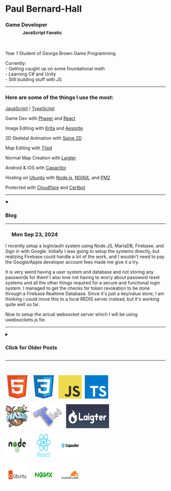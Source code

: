 <div>

  <h1>Paul Bernard-Hall</h1>
  <h3>Game Developer <br />
    &nbsp;&nbsp;&nbsp;&nbsp;&nbsp;&nbsp;&nbsp;&nbsp;&nbsp;&nbsp;&nbsp;&nbsp;&nbsp;
    <sub>JavaScript Fanatic</sub>
  
  </h3>

  <br />
  <p>Year 1 Student of George Brown Game Programming</p>
  <p>Currently:<br />
    - Getting caught up on some foundational math <br /> 
    - Learning C# and Unity<br /> 
    - Still building stuff with JS
  </p>
  
  <!-- <a href="https://paulbh.com">www.paulbh.com</a>

  <p>Canadian / Luxembourgish Dual Citizen</p>
  <p>Looking to emmigrate to the EU around 2029</p>

   -->

  

  ---

  <h3>Here are some of the things I use the most:</h3>

   <p><a href="https://javascript.info/">JavaScript</a> / <a href="https://www.typescriptlang.org/">TypeScript</a></p>
  <p>Game Dev with <a href="https://phaser.io/">Phaser</a> and <a href="https://react.dev/">React</a></p>
  <p>Image Editing with <a href="https://krita.org/en/">Krita</a> and <a href="https://www.aseprite.org/">Aesprite</a></p>
  <p>2D Skeletal Animation with <a href="https://esotericsoftware.com/">Spine 2D</a></p>
  <p>Map Editing with <a href="https://www.mapeditor.org/">Tiled</a></p>
  <p>Normal Map Creation with <a href="https://azagaya.itch.io/laigter">Laigter</a></p>
  <p>Android & iOS with <a href="https://capacitorjs.com/">Capacitor</a></p>
  <p>Hosting on <a href="https://ubuntu.com/">Ubuntu</a> with <a href="https://nodejs.org/">Node.js</a>, <a href="https://nginx.org/">NGINX</a>, and <a href="https://pm2.keymetrics.io/">PM2</a></p>
  <p>Protected with <a href="https://www.cloudflare.com/">Cloudflare</a> and <a href="https://certbot.eff.org/">Certbot</a></p>
 
  <!-- 
    Image template for blog posts
    <img src=" width="500"/> 
  -->

  ---

<details open>
<summary><h3>Blog</h3></summary>

  ---

  ### &nbsp;&nbsp;&nbsp;&nbsp; Mon Sep 23, 2024

  <p>I recently setup a login/auth system using Node.JS, MariaDB, Firebase, and Sign in with Google. Initially I was going to setup the systems directly, but realizing Firebase could handle a lot of the work, and I wouldn't need to pay the Google/Apple developer account fees made me give it a try.</p>
  <p>It is very weird having a user system and database and not storing any passwords for them! I also love not having to worry about password reset systems and all the other things required for a secure and functional login system. I managed to get the checks for token revokation to be done through a Firebase Realtime Database. Since it's just a key/value store, I am thinking i could move this to a local REDIS server instead, but it's working quite well so far.</p>
  <p>Now to setup the actual websocket server which I will be using uwebsockets.js for.</p>


  ---

  <details>
  <summary><h3>Click for Older Posts</h3></summary>

  ---

  ### &nbsp;&nbsp;&nbsp;&nbsp; Thu Sep 19, 2024

  <p>Trying to catch up on math 🫠</p>
  <p>This has also given me an opportunity to look into LaTeX. I first discovered it when looking to document some formula for a space games physics.</p>

  <p><sub>Some notes I am making</sub></p>
  <img src="https://github.com/user-attachments/assets/58204d07-2909-43a8-9376-916df3585ae3" width="500"/> 
  <br />
  <br />

  <p>Play with LaTeX in-browser here: <a href="https://latex.js.org/playground.html">latex.js.org/playground</a></p

  ---

  ### &nbsp;&nbsp;&nbsp;&nbsp; Fri Sep 6, 2024

  <img src="https://github.com/user-attachments/assets/1b91753c-b0c3-4207-a904-0459c3e83293" width="500"/> 
<br />
<h1>🇺🇦 💔</h1>

  ---

  ### &nbsp;&nbsp;&nbsp;&nbsp; Tue Sep 3, 2024

   <p>College Day 1. Game Programming at George Brown. It feels a bit surreal, but I am extremely excited.</p>

  <p>I have wanted to make a post over the past two weeks on a multi-part dragon I am drawing and then animating, but every time I started a post, I noticed something I wanted to change.</p>

  <p>Here it is with a quick background added. Creating varied landscapes and backgrounds is one of the next things I want to start practising.</p>

  <p>The final step is rigging and animating in Spine 2D. I have raised and lowered wings for each side, so I will be able to make flying animation. Pictured are the resting wings.</p>

  <img src="https://github.com/user-attachments/assets/782fb17b-d800-4c40-8967-3b01d4dfb16e" width="500"/> 
  <br /><br />

  <p>When I get some more time I will upload some progress pictures.</p>
    
  ---

  ### &nbsp;&nbsp;&nbsp;&nbsp; Tue Aug 20, 2024

  <p>Sadly noticed my nib was dead on Monday, thanfully replacements are coming.</p>

  <img src="https://github.com/user-attachments/assets/62e88103-7365-499f-afcd-32813b288dc6" width="500"/><br />
  <br />
  
  <p>I found out that I could apply gradient map to textures on brushes, which adds a lot of depth and shading in a single stroke. While all these examples are of "Texture - Reptile", the gradients look very similar applied to other textures. These are beautiful, and this is definitely going to help for metallic surfaces too.</p>

  <p>Find the Gold / Pearl gradients here: <a href="https://krita-artists.org/t/gold-and-pearl-gradients-set-for-krita/85040">gold-and-pearl-gradients</a></p>

  <img src="https://github.com/user-attachments/assets/bb0fe4bb-3c28-41b5-b169-4f47cfcf3dd1" width=""/><br />
  <br />

  <p>Made a rainbow cloud brush:</p>

  <img src="https://github.com/user-attachments/assets/55f7ed5e-e7d1-4b5e-b7d1-7f11fdad1016" width="500"/><br />
  <br />
  
  <p>I found a brush pack that really captures the thick paint amazingly. You can see it in the background undr my name.</p>
  <p>Find the brush pack here: <a href="https://krita-artists.org/t/memileo-impasto-brushes/92952">Memileo Impasto Brushes</a></p>

  <img src="https://github.com/user-attachments/assets/b6cf75e8-db07-4aef-afaa-1e16942a2d46" width="500"/><br />
  <br />
  
  ---
  
  ### &nbsp;&nbsp;&nbsp;&nbsp; Sat Aug 17, 2024
  
  <p>Lots of updates. This week I have been working on clouds, skin, plants and trees.</p>

  <h3>Cloud Study</h3>
 
  <img src="https://github.com/user-attachments/assets/758d4d52-9a00-428e-9570-a91a4634cc47" width="500"/>

  <p>These are my two favorites from the cloud study:</p>

  <img src="https://github.com/user-attachments/assets/f9cd0a9d-046b-494a-809d-ff2a8270db42" width="250"/>
  <img src="https://github.com/user-attachments/assets/ddc8a289-5a64-4327-a5ca-13d33c30ca9b" width="250"/>
  
  <p>I also had a lighter background ready so I can see how that changes them. It made me realize I can't rely on the background for shading the clouds and need to mix in the light/darker shade myself if I want it to show on both light/dark backgrounds.</p>

  <p>You can see here is where I realized the white cloud didn't really have any darker shades because I was relying on the black background for that. However the purple cloud I added the shading myself.</p>

  <img src="https://github.com/user-attachments/assets/905171ea-db59-4e93-b89c-7a60ecba1d3f" width="250"/>

  <img src="https://github.com/user-attachments/assets/d505eab8-2fd3-44af-a7cb-68b537217e30" width="250"/>

  <h3>Skin Study:</h3>

  <p>I need to play with the different pore brushes, but I am getting an idea of how to make skin.</p>
  <img src="https://github.com/user-attachments/assets/204ab961-3d37-486d-aad4-6120d9a76443" width="500"/>

  <h3>Greenery Study</h3>

  <p>I got a good start on trees and bushes. I want to make a little personal library of pre-made assets.</p>
  
  <img src="https://github.com/user-attachments/assets/4612412e-76bf-4df6-a87b-8c94ffb19909" width="500"/>

  <p>I am going to do some bushes or trees with a separate branch layer, so if I wanted to let you gather from a bush I could use a particle effect during the gatherng and then remove the leaf layer to represent a depleated resource</p>

  <img src="https://github.com/user-attachments/assets/c3b59ae0-3f06-4b5a-89ab-f00e712213f8" width="250"/>
  <img src="https://github.com/user-attachments/assets/5ce4ea8c-7bdd-4305-a38a-71db98256e44" width="250"/>


  <h3>Cloth / Fabric</h3>

  <p>Along with Metal this has been a tricky one so far... While there are some canvas textures, there is no canvas brush by default or in any brush pack I found so far.</p>

  <p>So I created my own canvas texture brushes. Selecting the texture, and then changing the TEXTURE blend mode to "Lightness Map" was all I needed to do to get this effect. Pixel Engine. (Blend mode under the brush texture pattern options, not general brush blend mode)</p>

  <p>Left Texture: "Woof Tissue" for Burlap - Right texture: "01 Canvas" for a finer thread appearance</p>
  <img src="https://github.com/user-attachments/assets/ab71cf47-8526-4073-8e30-1a644db98d9f" width="250"/>
  <img src="https://github.com/user-attachments/assets/4800cbeb-b1a8-4f86-954e-2d23cc15193b" width="250"/>

  <h3>Drawing, rigging, and animating a full model</h3>

  <p>I decided to draw a model as if it was an artists poseable mannequin. I figure this will be the easiest way to start learning how to make human-ish movements.</p>

  <p>First I drew each separate part in Krita, and exported it to another file where I merged each body part as a single layer or group. Then I imported each part into Spine, create a skeleton, and attached the parts to the skeleton.</p>
  
  <img src="https://github.com/user-attachments/assets/bb34e109-daa4-456e-8f24-c07fd5d51da3" width="369"/>

  <img src="https://github.com/user-attachments/assets/00e3d58c-8339-49b5-b705-b9fa46f6b129" width="200"/>

  <p>Then I was able to get a (very rudimentary) wave animation keyed out.</p>

  <img src="https://github.com/user-attachments/assets/73c3a0f4-a0a0-4a29-9cd6-d7d989b8637d" width="300" />

  <h3>Dragon Skin Reborn</h3>

  <p>I added a few more colors to the dragon skin pattern. I also realized I will need to come up with something else for actual scales. I reawlly love this texture and how this is coming along. Can't wait to actually draw and animate the dragon.</p>

  <p>Dragon Skin Purple & Green</p>
  <img src="https://github.com/user-attachments/assets/0c581166-4370-495f-af60-7e794ce1062b" width="250"/>
  <img src="https://github.com/user-attachments/assets/d96a051a-ce4b-40b9-90e9-7a22a719d0aa" width="250"/>

  <br /><br />

  <h3>What's next...</h3>
  <p>The coming week I will be focusing more on character models and animation. I need to make side-profile versions, and then try making walk/run/jump animations. Also dragons. And fire.</p>

  <br />

  ---

  ### &nbsp;&nbsp;&nbsp;&nbsp; Mon Aug 12, 2024

  <p>I am getting familiar with different brushes in Krita, and hoarding any good bundles I can find. Advanced brushes can make certian things, particuarilly textures and hair, a lot easier.</p>

  <p>I have been trying a few different methods to make dragon scales, this one being made with a reptile texture brush and a few layers underneath.</p>

  <img src="https://github.com/user-attachments/assets/cdb8e77b-32a5-40e7-b1cf-4c0ae6581d45" width="500" />
  <br /><br />

  <p>I also found a cloud brush makes nice looking clouds very easily.</p>
  <img src="https://github.com/user-attachments/assets/cfce4486-276a-461d-9a08-c088f2899dee" width="500" />
  <br /><br />

  <p>Here are some of my favorite brush packs so far:</p>

  <p><a href="https://krita-artists.org/t/rakurri-brush-set-v2-free-krita-brushes/33709">Rakurri Brush Set V2</a></p>

  <p><a href="https://krita-artists.org/t/fizzyflowers-essential-brushset-version-2-with-400-brushes-cloud-paint-hair-fur-fx-foilage-trees-leaves-texture-smudge-and-more/38580">FizzyFlowers Essential Brushset V2</a></p>

  <p><a href="https://krita-artists.org/t/grass-and-fields-brush-pack/60253">Grass and Fields Brush Pack - KMC Visuals</a></p>

  <p><a href="https://krita-artists.org/t/basic-cloud-brushes/66120">Basic Cloud Brushes - Bea2</a></p>

  ---

  ### &nbsp;&nbsp;&nbsp;&nbsp; Fri Aug 9, 2024

  <p>For the past month or so I have been learning <a href="https://esotericsoftware.com/">Spine 2D</a>. Spine lets you create skeletal based animations, which can greatly reduce filesize compared to using spritesheets. It also makes it easier to create natural feeling animations, as it can interpolate between keyframes for you. Spine pro also supports meshes and mesh deformation, which can be weighted to bones so moving a bone can deform specific vertices</p>

  <p>Here is a small example of making a butterfly animation</p>

  <h3>1: Source Image</h3>
  <img src="https://github.com/user-attachments/assets/72dee77a-6efa-4630-aef6-8e731454a696" width="500" />

  <h3>2: Dissecting it in Krita</h3>
  <img src="https://github.com/user-attachments/assets/69d8de10-b5b6-40dc-b278-2bce7fbac0a9" width="500" />

  <h3>3: Rigging each part together in Spine with a skeleton</h3>
  <img src="https://github.com/user-attachments/assets/b3685bcb-bee5-4c06-b5fe-b84788293908" width="500" />

  <h3>4: Keying the animation in Spine</h3>
  <img src="https://github.com/user-attachments/assets/a08c02c2-9082-4c69-b0e2-3d647219542f" width="500" />

  ---

  </details>

  </details>

  ---

  <br />
  
  <img src="icons\html5-original.svg" alt="" width="75" height="75">&nbsp;
  <img src="icons\css3-original.svg" alt="" width="75" height="75">&nbsp;
  <img src="icons\javascript-original.svg" alt="" width="75" height="75">&nbsp;
  <img src="icons\typescript-original.svg" alt="" width="75" height="75">&nbsp;
  <br />
  
  <img src="icons\phaser-web-sm_added-padding.png" alt="" width="75" height="75">&nbsp;
  <img src="icons\tiled-white_added-bg.png" alt="" width="100" height="75">&nbsp;
  <img src="icons\laighter.png" alt="" width="135" height="75">&nbsp;
  
  <img src="icons\nodejs-original-wordmark.svg" alt="" width="75" height="75">&nbsp;
  <img src="icons\react-original-wordmark-cropped.svg" alt="" width="75" height="75">&nbsp;
  <img src="icons\capacitor-original-wordmark.svg" alt="" width="75" height="75">&nbsp;
  
  <img src="icons\ubuntu-original-wordmark.svg" alt="" width="75" height="75">&nbsp;
  <img src="icons\nginx-original.svg" alt="" width="75" height="75">&nbsp;
  <img src="icons\cloudflare-original-wordmark.svg" alt="" width="75" height="75">&nbsp;

 
  <!--
  <img src="icons\aesprite-with-icon_added-padding.png" alt="" width="100" height="75">&nbsp;
  <img src="icons\npm-original-wordmark.svg" alt="" width="75" height="75">&nbsp;
  <img src="icons\express-original-wordmark.svg" alt="" width="75" height="75">&nbsp;
  <img src="icons\socketio-original-wordmark.svg" alt="" width="75" height="75">&nbsp;
  <img src="icons\mysql-original-wordmark.svg" alt="" width="75" height="75">&nbsp;
  <img src="icons\mongodb-original-wordmark.svg" alt="" width="75" height="75">&nbsp;
  <img src="icons\redis-original-wordmark.svg" alt="" width="75" height="75">&nbsp;
  <img src="icons\electron-original.svg" alt="" width="75" height="75">&nbsp;
  <img src="icons\git-original-wordmark.svg" alt="" width="75" height="75">&nbsp;
  <img src="icons\github-original-wordmark.svg" alt="" width="75" height="75">&nbsp;
  <img src="icons\vscode-original-wordmark.svg" alt="" width="75" height="75">&nbsp;
  <img src="icons\postman-original-wordmark.svg" alt="" width="75" height="75">&nbsp;
  <img src="icons\ssh-original-wordmark.svg" alt="" width="75" height="75">&nbsp;-->

  
  
</div>





